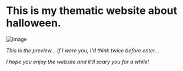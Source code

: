 # This is my thematic website about halloween.


![image](https://user-images.githubusercontent.com/91873599/141646955-ef6a74f2-d99b-4e90-b5c3-b0647be205b1.png)

_This is the preview... If I were you, I'd think twice before enter..._

*I hope you enjoy the website and it'll scary you for a while!*
